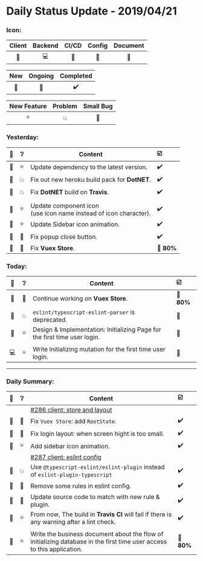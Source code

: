 # Daily Status Update -  2019/04/21

### Icon:

| Client | Backend | CI/CD | Config | Document |
| :----: | :-----: | :---: | :----: | :------: |
|   📐   |   💻    |  🔨   |   🔧   |    📘    |

|  New  | Ongoing | Completed |
| :---: | :-----: | :-------: |
|  📄   |   🔶    |    ✔️     |

| New Feature | Problem | Small Bug |
| :---------: | :-----: | :-------: |
|     ⭐️      |   💥    |    💫     |

### Yesterday:

|  💙   |   ❔   | Content                                                                | ☑️         |
| :---: | :---: | ---------------------------------------------------------------------- | :--------- |
|  🔧   |   ⭐   | U️️pdate dependency to the latest version.                             | ✔️         |
|  🔧   |  💥   | Fix out new heroku build pack for **DotNET**.                          | ✔️         |
|  🔨   |  💥   | Fix **DotNET** build on **Travis**.                                    | ✔️         |
|       |       |                                                                        |            |
|  📐   |   ⭐   | Update component icon <br/> (use icon name instead of icon character). | ✔️         |
|  📐   |   ⭐   | Update Sidebar icon animation.                                         | ✔️         |
|  📐   |  💫   | Fix popup close button.                                                | ✔️         |
|  📐   |  💫   | Fix **Vuex Store**.                                                    | 🔶 **80%** |

### Today:

|  💙   |   ❔   | Content                                                                   | ☑️         |
| :---: | :---: | ------------------------------------------------------------------------- | :--------- |
|  📐   |  💫   | Continue working on **Vuex Store**.                                       | 🔶 **80%** |
|  📐   |  💥   | `eslint/typescript-eslint-parser` is deprecated.                          | 📄         |
|  📐   |   ⭐   | Design & Implementation: Initializing Page for the first time user login. | 📄         |
|       |       |                                                                           |            |
|  💻   |   ⭐   | Write Initializing mutation for the first time user login.                | 📄         |

---

### Daily Summary:

|  💙   |   ❔   | Content                                                                                                                | ☑️         |
| :---: | :---: | ---------------------------------------------------------------------------------------------------------------------- | :--------- |
|       |       | [#286 client: store and layout ](https://github.com/phamhongphuc/uit.hotel/pull/286)                                   |            |
|  📐   |  💫   | Fix `Vuex Store`: add `RootState`.                                                                                     | ✔️         |
|  📐   |  💫   | Fix login layout: when screen hight is too small.                                                                      | ✔️         |
|  📐   |   ⭐   | Add sidebar icon animation.                                                                                            | ✔️         |
|       |       | [#287 client: eslint config ](https://github.com/phamhongphuc/uit.hotel/pull/287)                                      |            |
|  🔧   |  💥   | Use `@typescript-eslint/eslint-plugin` instead of `eslint-plugin-typescript`                                           | ✔️         |
|  🔧   |  💫   | Remove some rules in eslint config.                                                                                    | ✔️         |
|  🔧   |  💫   | Update source code to match with new rule & plugin.                                                                    | ✔️         |
|  🔧   |   ⭐   | From now, The build in **Travis CI** will fail if there is any warning after a lint check.                             | ✔️         |
|       |       |                                                                                                                        |            |
|  📘   |   ⭐   | Write the business document about the flow of initializing database in the first time user access to this application. | 🔶 **80%** |

